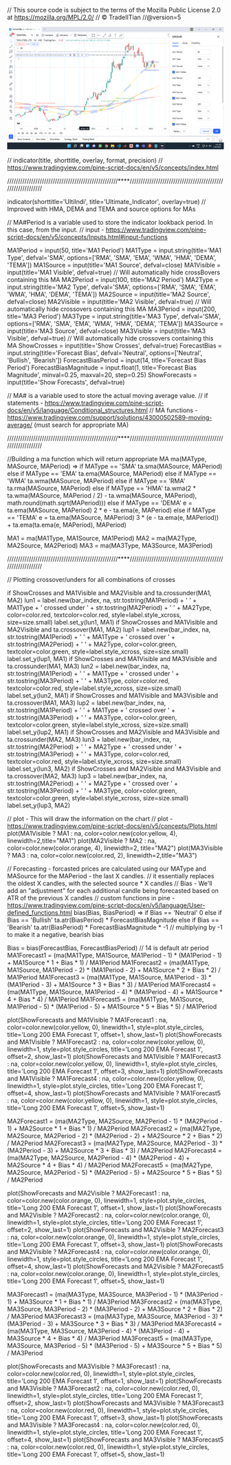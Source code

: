 // This source code is subject to the terms of the Mozilla Public License 2.0 at https://mozilla.org/MPL/2.0/
// © TradeIITian
//@version=5

![](Images/Screenshot%20(175).png)

// indicator(title, shorttitle, overlay, format, precision)
// https://www.tradingview.com/pine-script-docs/en/v5/concepts/index.html

///////////////////////////////////////////////////****///////////////////////////////////////////////////////////

indicator(shorttitle='UltiIndi', title='Ultimate_Indicator', overlay=true)  // Improved with HMA, DEMA and TEMA and source options for MAs

// MA#Period is a variable used to store the indicator lookback period.  In this case, from the input.
// input - https://www.tradingview.com/pine-script-docs/en/v5/concepts/Inputs.html#input-functions

MA1Period = input(50, title='MA1 Period')
MA1Type = input.string(title='MA1 Type', defval='SMA', options=['RMA', 'SMA', 'EMA', 'WMA', 'HMA', 'DEMA', 'TEMA'])
MA1Source = input(title='MA1 Source', defval=close)
MA1Visible = input(title='MA1 Visible', defval=true)  // Will automatically hide crossBovers containing this MA
MA2Period = input(100, title='MA2 Period')
MA2Type = input.string(title='MA2 Type', defval='SMA', options=['RMA', 'SMA', 'EMA', 'WMA', 'HMA', 'DEMA', 'TEMA'])
MA2Source = input(title='MA2 Source', defval=close)
MA2Visible = input(title='MA2 Visible', defval=true)  // Will automatically hide crossovers containing this MA
MA3Period = input(200, title='MA3 Period')
MA3Type = input.string(title='MA3 Type', defval='SMA', options=['RMA', 'SMA', 'EMA', 'WMA', 'HMA', 'DEMA', 'TEMA'])
MA3Source = input(title='MA3 Source', defval=close)
MA3Visible = input(title='MA3 Visible', defval=true)  // Will automatically hide crossovers containing this MA
ShowCrosses = input(title='Show Crosses', defval=true)
ForecastBias = input.string(title='Forecast Bias', defval='Neutral', options=['Neutral', 'Bullish', 'Bearish'])
ForecastBiasPeriod = input(14, title='Forecast Bias Period')
ForecastBiasMagnitude = input.float(1, title='Forecast Bias Magnitude', minval=0.25, maxval=20, step=0.25)
ShowForecasts = input(title='Show Forecasts', defval=true)


// MA# is a variable used to store the actual moving average value.
// if statements - https://www.tradingview.com/pine-script-docs/en/v5/language/Conditional_structures.html
// MA functions - https://www.tradingview.com/support/solutions/43000502589-moving-average/ (must search for appropriate MA)

///////////////////////////////////////////////////****///////////////////////////////////////////////////////////

//Building a ma function which will return appropriate MA
ma(MAType, MASource, MAPeriod) =>
    if MAType == 'SMA'
        ta.sma(MASource, MAPeriod)
    else
        if MAType == 'EMA'
            ta.ema(MASource, MAPeriod)
        else
            if MAType == 'WMA'
                ta.wma(MASource, MAPeriod)
            else
                if MAType == 'RMA'
                    ta.rma(MASource, MAPeriod)
                else
                    if MAType == 'HMA'
                        ta.wma(2 * ta.wma(MASource, MAPeriod / 2) - ta.wma(MASource, MAPeriod), math.round(math.sqrt(MAPeriod)))
                    else
                        if MAType == 'DEMA'
                            e = ta.ema(MASource, MAPeriod)
                            2 * e - ta.ema(e, MAPeriod)
                        else
                            if MAType == 'TEMA'
                                e = ta.ema(MASource, MAPeriod)
                                3 * (e - ta.ema(e, MAPeriod)) + ta.ema(ta.ema(e, MAPeriod), MAPeriod)

MA1 = ma(MA1Type, MA1Source, MA1Period)
MA2 = ma(MA2Type, MA2Source, MA2Period)
MA3 = ma(MA3Type, MA3Source, MA3Period)

///////////////////////////////////////////////////****///////////////////////////////////////////////////////////

// Plotting crossover/unders for all combinations of crosses

if ShowCrosses and MA1Visible and MA2Visible and ta.crossunder(MA1, MA2)
    lun1 = label.new(bar_index, na, str.tostring(MA1Period) + ' ' + MA1Type + ' crossed under ' + str.tostring(MA2Period) + ' ' + MA2Type, color=color.red, textcolor=color.red, style=label.style_xcross, size=size.small)
    label.set_y(lun1, MA1)
if ShowCrosses and MA1Visible and MA2Visible and ta.crossover(MA1, MA2)
    lup1 = label.new(bar_index, na, str.tostring(MA1Period) + ' ' + MA1Type + ' crossed over ' + str.tostring(MA2Period) + ' ' + MA2Type, color=color.green, textcolor=color.green, style=label.style_xcross, size=size.small)
    label.set_y(lup1, MA1)
if ShowCrosses and MA1Visible and MA3Visible and ta.crossunder(MA1, MA3)
    lun2 = label.new(bar_index, na, str.tostring(MA1Period) + ' ' + MA1Type + ' crossed under ' + str.tostring(MA3Period) + ' ' + MA3Type, color=color.red, textcolor=color.red, style=label.style_xcross, size=size.small)
    label.set_y(lun2, MA1)
if ShowCrosses and MA1Visible and MA3Visible and ta.crossover(MA1, MA3)
    lup2 = label.new(bar_index, na, str.tostring(MA1Period) + ' ' + MA1Type + ' crossed over ' + str.tostring(MA3Period) + ' ' + MA3Type, color=color.green, textcolor=color.green, style=label.style_xcross, size=size.small)
    label.set_y(lup2, MA1)
if ShowCrosses and MA2Visible and MA3Visible and ta.crossunder(MA2, MA3)
    lun3 = label.new(bar_index, na, str.tostring(MA2Period) + ' ' + MA2Type + ' crossed under ' + str.tostring(MA3Period) + ' ' + MA3Type, color=color.red, textcolor=color.red, style=label.style_xcross, size=size.small)
    label.set_y(lun3, MA2)
if ShowCrosses and MA2Visible and MA3Visible and ta.crossover(MA2, MA3)
    lup3 = label.new(bar_index, na, str.tostring(MA2Period) + ' ' + MA2Type + ' crossed over ' + str.tostring(MA3Period) + ' ' + MA3Type, color=color.green, textcolor=color.green, style=label.style_xcross, size=size.small)
    label.set_y(lup3, MA2)

// plot - This will draw the information on the chart
// plot - https://www.tradingview.com/pine-script-docs/en/v5/concepts/Plots.html
plot(MA1Visible ? MA1 : na, color=color.new(color.yellow, 4), linewidth=2,title="MA1")
plot(MA2Visible ? MA2 : na, color=color.new(color.orange, 4), linewidth=2, title="MA2")
plot(MA3Visible ? MA3 : na, color=color.new(color.red, 2), linewidth=2,title="MA3")



// Forecasting - forcasted prices are calculated using our MAType and MASource for the MAPeriod - the last X candles.
//              it essentially replaces the oldest X candles, with the selected source * X candles
// Bias - We'll add an "adjustment" for each additional candle being forecasted based on ATR of the previous X candles
// custom functions in  pine - https://www.tradingview.com/pine-script-docs/en/v5/language/User-defined_functions.html
bias(Bias, BiasPeriod) =>
    if Bias == 'Neutral'
        0
    else
        if Bias == 'Bullish'
            ta.atr(BiasPeriod) * ForecastBiasMagnitude
        else
            if Bias == 'Bearish'
                ta.atr(BiasPeriod) * ForecastBiasMagnitude * -1  // multiplying by -1 to make it a negative, bearish bias

Bias = bias(ForecastBias, ForecastBiasPeriod)  // 14 is default atr period
MA1Forecast1 = (ma(MA1Type, MA1Source, MA1Period - 1) * (MA1Period - 1) + MA1Source * 1 + Bias * 1) / MA1Period
MA1Forecast2 = (ma(MA1Type, MA1Source, MA1Period - 2) * (MA1Period - 2) + MA1Source * 2 + Bias * 2) / MA1Period
MA1Forecast3 = (ma(MA1Type, MA1Source, MA1Period - 3) * (MA1Period - 3) + MA1Source * 3 + Bias * 3) / MA1Period
MA1Forecast4 = (ma(MA1Type, MA1Source, MA1Period - 4) * (MA1Period - 4) + MA1Source * 4 + Bias * 4) / MA1Period
MA1Forecast5 = (ma(MA1Type, MA1Source, MA1Period - 5) * (MA1Period - 5) + MA1Source * 5 + Bias * 5) / MA1Period

plot(ShowForecasts and MA1Visible ? MA1Forecast1 : na, color=color.new(color.yellow, 0), linewidth=1, style=plot.style_circles, title='Long 200 EMA Forecast 1', offset=1, show_last=1)
plot(ShowForecasts and MA1Visible ? MA1Forecast2 : na, color=color.new(color.yellow, 0), linewidth=1, style=plot.style_circles, title='Long 200 EMA Forecast 1', offset=2, show_last=1)
plot(ShowForecasts and MA1Visible ? MA1Forecast3 : na, color=color.new(color.yellow, 0), linewidth=1, style=plot.style_circles, title='Long 200 EMA Forecast 1', offset=3, show_last=1)
plot(ShowForecasts and MA1Visible ? MA1Forecast4 : na, color=color.new(color.yellow, 0), linewidth=1, style=plot.style_circles, title='Long 200 EMA Forecast 1', offset=4, show_last=1)
plot(ShowForecasts and MA1Visible ? MA1Forecast5 : na, color=color.new(color.yellow, 0), linewidth=1, style=plot.style_circles, title='Long 200 EMA Forecast 1', offset=5, show_last=1)


MA2Forecast1 = (ma(MA2Type, MA2Source, MA2Period - 1) * (MA2Period - 1) + MA2Source * 1 + Bias * 1) / MA2Period
MA2Forecast2 = (ma(MA2Type, MA2Source, MA2Period - 2) * (MA2Period - 2) + MA2Source * 2 + Bias * 2) / MA2Period
MA2Forecast3 = (ma(MA2Type, MA2Source, MA2Period - 3) * (MA2Period - 3) + MA2Source * 3 + Bias * 3) / MA2Period
MA2Forecast4 = (ma(MA2Type, MA2Source, MA2Period - 4) * (MA2Period - 4) + MA2Source * 4 + Bias * 4) / MA2Period
MA2Forecast5 = (ma(MA2Type, MA2Source, MA2Period - 5) * (MA2Period - 5) + MA2Source * 5 + Bias * 5) / MA2Period

plot(ShowForecasts and MA2Visible ? MA2Forecast1 : na, color=color.new(color.orange, 0), linewidth=1, style=plot.style_circles, title='Long 200 EMA Forecast 1', offset=1, show_last=1)
plot(ShowForecasts and MA2Visible ? MA2Forecast2 : na, color=color.new(color.orange, 0), linewidth=1, style=plot.style_circles, title='Long 200 EMA Forecast 1', offset=2, show_last=1)
plot(ShowForecasts and MA2Visible ? MA2Forecast3 : na, color=color.new(color.orange, 0), linewidth=1, style=plot.style_circles, title='Long 200 EMA Forecast 1', offset=3, show_last=1)
plot(ShowForecasts and MA2Visible ? MA2Forecast4 : na, color=color.new(color.orange, 0), linewidth=1, style=plot.style_circles, title='Long 200 EMA Forecast 1', offset=4, show_last=1)
plot(ShowForecasts and MA2Visible ? MA2Forecast5 : na, color=color.new(color.orange, 0), linewidth=1, style=plot.style_circles, title='Long 200 EMA Forecast 1', offset=5, show_last=1)


MA3Forecast1 = (ma(MA3Type, MA3Source, MA3Period - 1) * (MA3Period - 1) + MA3Source * 1 + Bias * 1) / MA3Period
MA3Forecast2 = (ma(MA3Type, MA3Source, MA3Period - 2) * (MA3Period - 2) + MA3Source * 2 + Bias * 2) / MA3Period
MA3Forecast3 = (ma(MA3Type, MA3Source, MA3Period - 3) * (MA3Period - 3) + MA3Source * 3 + Bias * 3) / MA3Period
MA3Forecast4 = (ma(MA3Type, MA3Source, MA3Period - 4) * (MA3Period - 4) + MA3Source * 4 + Bias * 4) / MA3Period
MA3Forecast5 = (ma(MA3Type, MA3Source, MA3Period - 5) * (MA3Period - 5) + MA3Source * 5 + Bias * 5) / MA3Period

plot(ShowForecasts and MA3Visible ? MA3Forecast1 : na, color=color.new(color.red, 0), linewidth=1, style=plot.style_circles, title='Long 200 EMA Forecast 1', offset=1, show_last=1)
plot(ShowForecasts and MA3Visible ? MA3Forecast2 : na, color=color.new(color.red, 0), linewidth=1, style=plot.style_circles, title='Long 200 EMA Forecast 1', offset=2, show_last=1)
plot(ShowForecasts and MA3Visible ? MA3Forecast3 : na, color=color.new(color.red, 0), linewidth=1, style=plot.style_circles, title='Long 200 EMA Forecast 1', offset=3, show_last=1)
plot(ShowForecasts and MA3Visible ? MA3Forecast4 : na, color=color.new(color.red, 0), linewidth=1, style=plot.style_circles, title='Long 200 EMA Forecast 1', offset=4, show_last=1)
plot(ShowForecasts and MA3Visible ? MA3Forecast5 : na, color=color.new(color.red, 0), linewidth=1, style=plot.style_circles, title='Long 200 EMA Forecast 1', offset=5, show_last=1)





